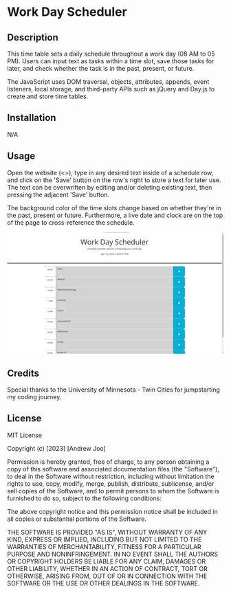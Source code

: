 # Work Day Scheduler

## Description

This time table sets a daily schedule throughout a work day (08 AM to 05 PM). Users can input text as tasks within a time slot, save those tasks for later, and check whether the task is in the past, present, or future.

The JavaScript uses DOM traversal, objects, attributes, appends, event listeners, local storage, and third-party APIs such as jQuery and Day.js to create and store time tables.

## Installation

N/A

## Usage

Open the website (<>), type in any desired text inside of a schedule row, and click on the 'Save' button on the row's right to store a text for later use. The text can be overwritten by editing and/or deleting existing text, then pressing the adjacent 'Save' button.

The background color of the time slots change based on whether they're in the past, present or future. Furthermore, a live date and clock are on the top of the page to cross-reference the schedule.

![alt text](images/screenshot.jpg)

## Credits

Special thanks to the University of Minnesota - Twin Cities for jumpstarting my coding journey.

## License

MIT License

Copyright (c) [2023] [Andrew Joo]

Permission is hereby granted, free of charge, to any person obtaining a copy
of this software and associated documentation files (the "Software"), to deal
in the Software without restriction, including without limitation the rights
to use, copy, modify, merge, publish, distribute, sublicense, and/or sell
copies of the Software, and to permit persons to whom the Software is
furnished to do so, subject to the following conditions:

The above copyright notice and this permission notice shall be included in all
copies or substantial portions of the Software.

THE SOFTWARE IS PROVIDED "AS IS", WITHOUT WARRANTY OF ANY KIND, EXPRESS OR
IMPLIED, INCLUDING BUT NOT LIMITED TO THE WARRANTIES OF MERCHANTABILITY,
FITNESS FOR A PARTICULAR PURPOSE AND NONINFRINGEMENT. IN NO EVENT SHALL THE
AUTHORS OR COPYRIGHT HOLDERS BE LIABLE FOR ANY CLAIM, DAMAGES OR OTHER
LIABILITY, WHETHER IN AN ACTION OF CONTRACT, TORT OR OTHERWISE, ARISING FROM,
OUT OF OR IN CONNECTION WITH THE SOFTWARE OR THE USE OR OTHER DEALINGS IN THE
SOFTWARE.
